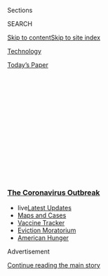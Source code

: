 <div id="app">

<div>

<div>

<div>

<div class="NYTAppHideMasthead css-1q2w90k e1suatyy0">

<div class="section css-ui9rw0 e1suatyy2">

<div class="css-eph4ug er09x8g0">

<div class="css-6n7j50">

</div>

<span class="css-1dv1kvn">Sections</span>

<div class="css-10488qs">

<span class="css-1dv1kvn">SEARCH</span>

</div>

[Skip to content](#site-content)[Skip to site
index](#site-index)

</div>

<div id="masthead-section-label" class="css-1wr3we4 eaxe0e00">

[Technology](https://www.nytimes3xbfgragh.onion/section/technology)

</div>

<div class="css-10698na e1huz5gh0">

</div>

</div>

<div id="masthead-bar-one" class="section hasLinks css-15hmgas e1csuq9d3">

<div class="css-uqyvli e1csuq9d0">

</div>

<div class="css-1uqjmks e1csuq9d1">

</div>

<div class="css-9e9ivx">

[](https://myaccount.nytimes3xbfgragh.onion/auth/login?response_type=cookie&client_id=vi)

</div>

<div class="css-1bvtpon e1csuq9d2">

[Today’s
Paper](https://www.nytimes3xbfgragh.onion/section/todayspaper)

</div>

</div>

</div>

</div>

<div data-aria-hidden="false">

<div id="site-content" data-role="main">

<div>

<div class="css-1aor85t" style="opacity:0.000000001;z-index:-1;visibility:hidden">

<div class="css-1hqnpie">

<div class="css-epjblv">

<span class="css-17xtcya">[Technology](/section/technology)</span><span class="css-x15j1o">|</span><span class="css-fwqvlz">California
Sues Uber and Lyft, Claiming Workers Are
Misclassified</span>

</div>

<div class="css-k008qs">

<div class="css-1iwv8en">

<span class="css-18z7m18"></span>

<div>

</div>

</div>

<span class="css-1n6z4y">https://nyti.ms/2zd1Etz</span>

<div class="css-1705lsu">

<div class="css-4xjgmj">

<div class="css-4skfbu" data-role="toolbar" data-aria-label="Social Media Share buttons, Save button, and Comments Panel with current comment count" data-testid="share-tools">

  - 
  - 
  - 
  - 
    
    <div class="css-6n7j50">
    
    </div>

  - 

</div>

</div>

</div>

</div>

</div>

</div>

<div class="css-13pd83m">

<div class="css-l9svim">

### [<span class="css-pa1jbp"><span class="css-1rxm0ex">The Coronavirus</span><span class="css-1rxm0ex"> Outbreak</span></span>](https://www.nytimes3xbfgragh.onion/news-event/coronavirus?name=styln-coronavirus-markets&region=TOP_BANNER&block=storyline_menu_recirc&action=click&pgtype=Article&impression_id=4c388c30-f1f4-11ea-9ee4-4b0f9d7721fd&variant=undefined)

  - <span class="css-ousu42"><span class="css-12clwdu">live</span>[Latest
    Updates](https://www.nytimes3xbfgragh.onion/2020/09/08/world/covid-19-coronavirus.html?name=styln-coronavirus-markets&region=TOP_BANNER&block=storyline_menu_recirc&action=click&pgtype=Article&impression_id=4c38b340-f1f4-11ea-9ee4-4b0f9d7721fd&variant=undefined)</span>
  - <span class="css-ousu42">[Maps and
    Cases](https://www.nytimes3xbfgragh.onion/interactive/2020/us/coronavirus-us-cases.html?name=styln-coronavirus-markets&region=TOP_BANNER&block=storyline_menu_recirc&action=click&pgtype=Article&impression_id=4c38b341-f1f4-11ea-9ee4-4b0f9d7721fd&variant=undefined)</span>
  - <span class="css-ousu42">[Vaccine
    Tracker](https://www.nytimes3xbfgragh.onion/interactive/2020/science/coronavirus-vaccine-tracker.html?name=styln-coronavirus-markets&region=TOP_BANNER&block=storyline_menu_recirc&action=click&pgtype=Article&impression_id=4c38b342-f1f4-11ea-9ee4-4b0f9d7721fd&variant=undefined)</span>
  - <span class="css-ousu42">[Eviction
    Moratorium](https://www.nytimes3xbfgragh.onion/2020/09/02/your-money/eviction-moratorium-covid.html?name=styln-coronavirus-markets&region=TOP_BANNER&block=storyline_menu_recirc&action=click&pgtype=Article&impression_id=4c38b343-f1f4-11ea-9ee4-4b0f9d7721fd&variant=undefined)</span>
  - <span class="css-ousu42">[American
    Hunger](https://www.nytimes3xbfgragh.onion/interactive/2020/09/02/magazine/food-insecurity-hunger-us.html?name=styln-coronavirus-markets&region=TOP_BANNER&block=storyline_menu_recirc&action=click&pgtype=Article&impression_id=4c38b344-f1f4-11ea-9ee4-4b0f9d7721fd&variant=undefined)</span>

</div>

</div>

<div id="top-wrapper" class="css-1sy8kpn">

<div id="top-slug" class="css-l9onyx">

Advertisement

</div>

[Continue reading the main
story](#after-top)

<div class="ad top-wrapper" style="text-align:center;height:100%;display:block;min-height:250px">

<div id="top" class="place-ad" data-position="top" data-size-key="top">

</div>

</div>

<div id="after-top">

</div>

</div>

<div>

<div id="sponsor-wrapper" class="css-1hyfx7x">

<div id="sponsor-slug" class="css-19vbshk">

Supported by

</div>

[Continue reading the main
story](#after-sponsor)

<div id="sponsor" class="ad sponsor-wrapper" style="text-align:center;height:100%;display:block">

</div>

<div id="after-sponsor">

</div>

</div>

<div class="css-186x18t">

</div>

<div class="css-1vkm6nb ehdk2mb0">

# California Sues Uber and Lyft, Claiming Workers Are Misclassified

</div>

The ride-hailing companies are accused of defying a new state law that
says gig workers should be treated as employees.

<div class="css-79elbk" data-testid="photoviewer-wrapper">

<div class="css-z3e15g" data-testid="photoviewer-wrapper-hidden">

</div>

<div class="css-1a48zt4 ehw59r15" data-testid="photoviewer-children">

![<span class="css-16f3y1r e13ogyst0" data-aria-hidden="true">At least
one million gig workers in California are affected by the law that the
state says Uber and Lyft are
violating.</span><span class="css-cnj6d5 e1z0qqy90" itemprop="copyrightHolder"><span class="css-1ly73wi e1tej78p0">Credit...</span><span><span>Jason
Henry for The New York
Times</span></span></span>](https://static01.graylady3jvrrxbe.onion/images/2020/05/05/business/05uber/merlin_160662738_6f343b7e-7f38-45b1-b07b-606b13f6ddc6-articleLarge.jpg?quality=75&auto=webp&disable=upscale)

</div>

</div>

<div class="css-18e8msd">

<div class="css-vp77d3 epjyd6m0">

<div class="css-1baulvz">

By [<span class="css-1baulvz last-byline" itemprop="name">Kate
Conger</span>](https://www.nytimes3xbfgragh.onion/by/kate-conger)

</div>

</div>

  - 
    
    <div class="css-ld3wwf e16638kd2">
    
    Published May 5, 2020Updated July 14,
    2020
    
    </div>

  - 
    
    <div class="css-4xjgmj">
    
    <div class="css-pvvomx" data-role="toolbar" data-aria-label="Social Media Share buttons, Save button, and Comments Panel with current comment count" data-testid="share-tools">
    
      - 
      - 
      - 
      - 
        
        <div class="css-6n7j50">
        
        </div>
    
      - 
    
    </div>
    
    </div>

</div>

</div>

<div class="section meteredContent css-1r7ky0e" name="articleBody" itemprop="articleBody">

<div class="css-1fanzo5 StoryBodyCompanionColumn">

<div class="css-53u6y8">

OAKLAND, Calif. — California’s attorney general and a coalition of city
attorneys in the state sued [Uber and
Lyft](https://www.nytimes3xbfgragh.onion/2020/08/20/technology/uber-lyft-california-shutdown.html)
on Tuesday, claiming the companies wrongfully classified their drivers
as independent contractors in violation of a state law that makes them
employees.

The law, known as Assembly Bill 5, requires companies to treat their
workers as employees instead of contractors if they control how workers
perform tasks or if the work is a routine part of a company’s business.

</div>

</div>

<div>

</div>

<div class="css-1fanzo5 StoryBodyCompanionColumn">

<div class="css-53u6y8">

At least one million gig workers in the state are affected by the law,
which is supposed to give them a path to benefits like a minimum wage
and unemployment insurance that have been traditionally withheld from
independent contractors.

</div>

</div>

<div class="css-1fanzo5 StoryBodyCompanionColumn">

<div class="css-53u6y8">

Although A.B. 5 took effect on Jan. 1, Uber, Lyft and other gig economy
companies that operate in California have resisted and are not taking
steps to reclassify their drivers. Uber, Lyft and DoorDash have
poured[$90
million](https://www.nytimes3xbfgragh.onion/2019/08/29/technology/uber-lyft-ballot-initiative.html)
into a campaign for a ballot initiative that would exempt them from
complying with the law. Uber has also argued that [its core business is
technology, not
rides,](https://www.nytimes3xbfgragh.onion/2019/09/11/business/economy/uber-california-bill.html)
and therefore drivers are not a key part of its business.

[The
lawsuit](https://www.sfcityattorney.org/wp-content/uploads/2020/05/2020-05-05-Complaint-Filed.pdf)
also claims the ride-hailing companies are engaging in an unfair
business practice that harms other California companies that follow the
law. By avoiding payroll taxes and not paying minimum wage, Uber and
Lyft are able to provide rides at “an artificially low cost,” the suit
claims, giving them a competitive advantage over other businesses. The
suit seeks civil penalties and back wages for workers that could add up
to hundreds of millions of dollars.

“California has ground rules with rights and protections for workers and
their employers. We intend to make sure that Uber or Lyft play by the
rules,” Xavier Becerra, California’s attorney general, said in a
statement. The city attorneys of San Francisco, Los Angeles and San
Diego joined in the
lawsuit.

<div id="NYT_MAIN_CONTENT_1_REGION" class="css-9tf9ac">

<div>

<div id="styln-covid-updates-markets" class="section interactive-content interactive-size-medium css-1ftcdic">

<div class="css-17ih8de interactive-body">

<div id="styln-briefing-block">

<div class="briefing-block-header-section">

# [Latest Updates: The Coronavirus Outbreak and the Economy](https://www.nytimes3xbfgragh.onion/live/2020/09/08/business/stock-market-today-coronavirus?action=click&pgtype=Article&state=default&region=MAIN_CONTENT_1&context=storylines_live_updates)

</div>

<div class="briefing-block-lb-items">

<div class="briefing-block-update-time active">

[49m
ago](https://www.nytimes3xbfgragh.onion/live/2020/09/08/business/stock-market-today-coronavirus?action=click&pgtype=Article&state=default&region=MAIN_CONTENT_1&context=storylines_live_updates#boeing-warns-of-delays-in-787-dreamliner-deliveries-as-it-contends-with-quality-control-problems)

</div>

<div>

[Boeing warns of delays in 787 Dreamliner deliveries as it contends with
quality control
problems.](https://www.nytimes3xbfgragh.onion/live/2020/09/08/business/stock-market-today-coronavirus?action=click&pgtype=Article&state=default&region=MAIN_CONTENT_1&context=storylines_live_updates#boeing-warns-of-delays-in-787-dreamliner-deliveries-as-it-contends-with-quality-control-problems)

</div>

<div class="briefing-block-update-time active">

[60m
ago](https://www.nytimes3xbfgragh.onion/live/2020/09/08/business/stock-market-today-coronavirus?action=click&pgtype=Article&state=default&region=MAIN_CONTENT_1&context=storylines_live_updates#oil-prices-fall-close-to-9-percent-this-whole-summer-of-bullishness-is-over)

</div>

<div>

[Oil prices fall close to 9 percent: ‘This whole summer of bullishness
is
over.’](https://www.nytimes3xbfgragh.onion/live/2020/09/08/business/stock-market-today-coronavirus?action=click&pgtype=Article&state=default&region=MAIN_CONTENT_1&context=storylines_live_updates#oil-prices-fall-close-to-9-percent-this-whole-summer-of-bullishness-is-over)

</div>

<div class="briefing-block-update-time active">

[1h
ago](https://www.nytimes3xbfgragh.onion/live/2020/09/08/business/stock-market-today-coronavirus?action=click&pgtype=Article&state=default&region=MAIN_CONTENT_1&context=storylines_live_updates#tesla-shares-continue-to-retreat-from-their-recent-peak)

</div>

<div>

[Tesla shares continue to retreat from their recent
peak.](https://www.nytimes3xbfgragh.onion/live/2020/09/08/business/stock-market-today-coronavirus?action=click&pgtype=Article&state=default&region=MAIN_CONTENT_1&context=storylines_live_updates#tesla-shares-continue-to-retreat-from-their-recent-peak)

</div>

</div>

<div class="briefing-block-footer">

<div class="briefing-block-footer-meta">

[See more
updates](https://www.nytimes3xbfgragh.onion/live/2020/09/08/business/stock-market-today-coronavirus?action=click&pgtype=Article&state=default&region=MAIN_CONTENT_1&context=storylines_live_updates)

</div>

<div class="briefing-block-briefinglinks">

<span>More live coverage:</span>
[Global](https://www.nytimes3xbfgragh.onion/2020/09/08/world/covid-19-coronavirus.html?action=click&pgtype=Article&state=default&region=MAIN_CONTENT_1&context=storylines_live_updates)

</div>

</div>

</div>

</div>

</div>

</div>

</div>

California’s move is a significant threat to the gig companies and could
influence other states with similar laws to take action against them,
labor experts said.

“Uber and Lyft have lived a kind of charmed life in terms of escaping
law enforcement generally, and particularly with regard to employment
law,” said William B. Gould IV, a law professor at Stanford University
and the former chairman of the National Labor Relations Board. “The
attorney general’s action can’t help but have a positive influence on
law enforcement generally against them.”

</div>

</div>

<div class="css-1fanzo5 StoryBodyCompanionColumn">

<div class="css-53u6y8">

Although Uber and Lyft have argued that their drivers have independence
and decide when to work, the lawsuit claims that both ride-hailing
companies exert enough control over drivers to make them employees. In
remarks after the lawsuit was filed, Gov. Gavin Newsom of California
said he would seek funding for enforcement of A.B. 5 in the state budget
and that California had a responsibility to enforce the law.

“Uber and Lyft are traditional employers of these misclassified
employees. They hire and fire them. They control which drivers have
access to which possible assignments,” the lawsuit says. “Uber and Lyft
are transportation companies in the business of selling rides to
customers, and their drivers are the employees who provide the rides
they sell.”

Because ride-hailing companies and app-based food delivery services do
not employ drivers, they avoid the costs of insurance and vehicle
maintenance, sick leave and unemployment. But the coronavirus pandemic
has exposed gaps in the gig economy, as [drivers have abruptly lost
their
income](https://www.nytimes3xbfgragh.onion/2020/03/18/technology/gig-economy-pandemic.html)
and struggled to get unemployment insurance, or fallen sick without
access to paid sick leave.

“Uber and Lyft are breaking the law. We are going to put a stop to it,”
said Dennis Herrera, the city attorney of San Francisco. “This pandemic
just highlights the danger of the work these essential workers are
doing.”

Lyft said in a statement that it was “looking forward” to working with
the attorney general and mayors “to bring all the benefits of
California’s innovation economy to as many workers as possible,
especially during this time when the creation of good jobs with access
to affordable health care and other benefits is more important than
ever.”

Gig companies have responded to the outbreak by offering limited
quarantine pay to drivers who receive a positive coronavirus diagnosis
or a doctor’s recommendation to isolate themselves. The companies have
also distributed hand sanitizer and other cleaning supplies to drivers.

Uber has worried that providing those things could expose it to
misclassification claims from workers, and the company has [asked
lawmakers to shield it from
lawsuits](https://www.nytimes3xbfgragh.onion/2020/04/03/technology/virus-tech-lobbyists-gains.html)
over how its drivers are classified if it provides the drivers with
medical supplies or compensation. Its chief executive, Dara
Khosrowshahi, wrote a letter to President Trump recently asking for a
new classification for drivers that would make them neither employees
nor contractors.

</div>

</div>

<div class="css-1fanzo5 StoryBodyCompanionColumn">

<div class="css-53u6y8">

Mr. Khosrowshahi has called for a so-called third way of classifying
workers, which would provide some health benefits to drivers without
making them employees who could receive full employment benefits.

The lawsuit criticized Uber and Lyft’s lobbying efforts, including a
ballot initiative that would exempt the companies from complying with
A.B. 5. “Amid a once-in-a-century pandemic, they have gone to
extraordinary lengths to convince the public that their unlawful
misclassification scheme is in the public interest,” the suit said.

Uber said on Tuesday it would press forward with its ballot initiative.
“We will contest this action in court, while at the same time pushing
to raise the standard of independent work for drivers in California,”
said Matt Wing, an Uber spokesman.

The lawsuit comes at a fraught moment for Uber and Lyft, as the
businesses struggle to adapt to the sudden decline in demand caused by
the pandemic. Consumer data suggests that [spending on ride-hailing has
dropped](https://www.nytimes3xbfgragh.onion/2020/04/17/technology/uber-lift-coronavirus.html)
as much as 83 percent. Lyft is expected to report its first-quarter
earnings on Wednesday, while Uber reports on Thursday.

Before the pandemic, Uber and Lyft were racing to become profitable
after their 2019 initial public offerings stumbled.

But as demand has declined, both companies have tried to cut costs. Last
week, Lyft laid off 17 percent of its work force, furloughed 5 percent,
and cut pay for executives and remaining staff members. Uber is also
considering layoffs and on Monday announced the closing of its food
delivery business in Egypt, Honduras, Saudi Arabia and several other
markets where it was deeply unprofitable.

The stock prices of both companies declined on news of the lawsuit.
Uber’s shares fell about 1 percent and Lyft’s fell 4 percent.

</div>

</div>

<div class="css-1fanzo5 StoryBodyCompanionColumn">

<div class="css-53u6y8">

Still, Uber and Lyft have reported that they have substantial cash
reserves to weather the downturn caused by the pandemic. Uber said it
had more than $8 billion, while Lyft said it had more than $2 billion.

“In what world can you not pay your fair share?” said Lorena Gonzalez, a
California Assembly member who represents southern San Diego and drafted
A.B. 5.

The city and state attorneys involved in the suit said they believed it
would succeed despite Uber’s ballot measure. “They are not going to
succeed in any event. The voters are too smart for that,” said Mike
Feuer, the city attorney of Los Angeles.

Noam Scheiber contributed reporting from Evanston, Ill.

</div>

</div>

<div>

</div>

</div>

<div>

</div>

<div>

</div>

<div>

</div>

<div>

<div id="bottom-wrapper" class="css-1ede5it">

<div id="bottom-slug" class="css-l9onyx">

Advertisement

</div>

[Continue reading the main
story](#after-bottom)

<div id="bottom" class="ad bottom-wrapper" style="text-align:center;height:100%;display:block;min-height:90px">

</div>

<div id="after-bottom">

</div>

</div>

</div>

</div>

</div>

## Site Index

<div>

</div>

## Site Information Navigation

  - [© <span>2020</span> <span>The New York Times
    Company</span>](https://help.nytimes3xbfgragh.onion/hc/en-us/articles/115014792127-Copyright-notice)

<!-- end list -->

  - [NYTCo](https://www.nytco.com/)
  - [Contact
    Us](https://help.nytimes3xbfgragh.onion/hc/en-us/articles/115015385887-Contact-Us)
  - [Work with us](https://www.nytco.com/careers/)
  - [Advertise](https://nytmediakit.com/)
  - [T Brand Studio](http://www.tbrandstudio.com/)
  - [Your Ad
    Choices](https://www.nytimes3xbfgragh.onion/privacy/cookie-policy#how-do-i-manage-trackers)
  - [Privacy](https://www.nytimes3xbfgragh.onion/privacy)
  - [Terms of
    Service](https://help.nytimes3xbfgragh.onion/hc/en-us/articles/115014893428-Terms-of-service)
  - [Terms of
    Sale](https://help.nytimes3xbfgragh.onion/hc/en-us/articles/115014893968-Terms-of-sale)
  - [Site
    Map](https://spiderbites.nytimes3xbfgragh.onion)
  - [Help](https://help.nytimes3xbfgragh.onion/hc/en-us)
  - [Subscriptions](https://www.nytimes3xbfgragh.onion/subscription?campaignId=37WXW)

</div>

</div>

</div>

</div>
